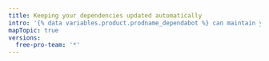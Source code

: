 ```yaml
---
title: Keeping your dependencies updated automatically
intro: '{% data variables.product.prodname_dependabot %} can maintain your repository\'s dependencies automatically.'
mapTopic: true
versions:
  free-pro-team: '*'
---
```


